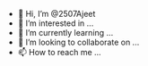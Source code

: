 - 👋 Hi, I’m @2507Ajeet
- 👀 I’m interested in ...
- 🌱 I’m currently learning ...
- 💞️ I’m looking to collaborate on ...
- 📫 How to reach me ...

<!---
2507Ajeet/2507Ajeet is a ✨ special ✨ repository because its `README.md` (this file) appears on your GitHub profile.
You can click the Preview link to take a look at your changes.
--->
